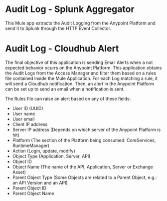 # Audit Log - Splunk Aggregator

This Mule app extracts the Audit Logging from the Anypoint Platform and send it to Splunk through the HTTP Event Collector.

# Audit Log - Cloudhub Alert

The final objective of this application is sending Email Alerts when a not expected behavior ocurrs on the Anypoint Platform. This application obtains the Audit Logs from the Access Manager and filter them based on a rules file contained inside the Mule Application. For each Log matching a rule, it will send a Cloudhub notification. Then, an alert in the Anypoint Platform can be set up to send an email when a notification is sent.

The Rules file can raise an alert based on any of these fields:
- User ID (UUID)
- User name
- User email
- Client IP address
- Server IP address (Depends on which server of the Anypoint Platform is hit)
- Platform (The section of the Platform being consumed: CoreServices, RuntimeManager)
- Action (Login, update, modify)
- Object Type (Application, Server, API)
- Object ID
- Object Name (The name of the API, Application, Server or Exchange Asset)
- Parent Object Type (Some Objects are related to a Parent Object, e.g.: an API Version and an API)
- Parent Object ID
- Parent Object Name
